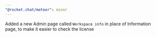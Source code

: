 ```yaml
---
"@rocket.chat/meteor": minor
---
```


Added a new Admin page called `Workspace info` in place of Information page, to make it easier to check the license 
